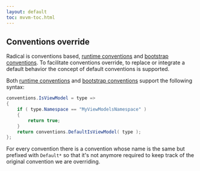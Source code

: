 ```yaml
---
layout: default
toc: mvvm-toc.html
---
```


## Conventions override

Radical is conventions based, [runtime conventions](runtime-conventions.md) and [bootstrap conventions](bootstrap-conventions.md). To facilitate conventions override, to replace or integrate a default behavior the concept of default conventions is supported.

Both [runtime conventions](runtime-conventions.md) and [bootstrap conventions](bootstrap-conventions.md) support the following syntax:

```csharp
conventions.IsViewModel = type => 
{
    if ( type.Namespace == "MyViewModelsNamespace" ) 
    {
        return true;
    }
    return conventions.DefaultIsViewModel( type );
};
```

For every convention there is a convention whose name is the same but prefixed with `Default*` so that it's not anymore required to keep track of the original convention we are overriding.
